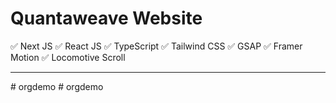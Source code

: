 # Quantaweave Website 

✅ Next JS
✅ React JS
✅ TypeScript
✅ Tailwind CSS
✅ GSAP
✅ Framer Motion
✅ Locomotive Scroll

<hr/>


#   o r g d e m o  
 #   o r g d e m o  
 